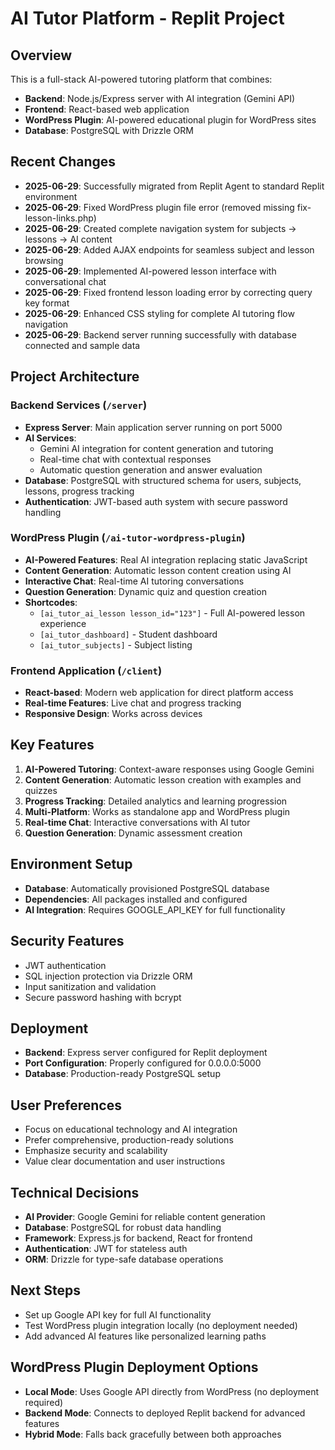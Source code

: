 # AI Tutor Platform - Replit Project

## Overview
This is a full-stack AI-powered tutoring platform that combines:
- **Backend**: Node.js/Express server with AI integration (Gemini API)
- **Frontend**: React-based web application 
- **WordPress Plugin**: AI-powered educational plugin for WordPress sites
- **Database**: PostgreSQL with Drizzle ORM

## Recent Changes
- **2025-06-29**: Successfully migrated from Replit Agent to standard Replit environment
- **2025-06-29**: Fixed WordPress plugin file error (removed missing fix-lesson-links.php)
- **2025-06-29**: Created complete navigation system for subjects → lessons → AI content
- **2025-06-29**: Added AJAX endpoints for seamless subject and lesson browsing
- **2025-06-29**: Implemented AI-powered lesson interface with conversational chat
- **2025-06-29**: Fixed frontend lesson loading error by correcting query key format
- **2025-06-29**: Enhanced CSS styling for complete AI tutoring flow navigation
- **2025-06-29**: Backend server running successfully with database connected and sample data

## Project Architecture

### Backend Services (`/server`)
- **Express Server**: Main application server running on port 5000
- **AI Services**: 
  - Gemini AI integration for content generation and tutoring
  - Real-time chat with contextual responses
  - Automatic question generation and answer evaluation
- **Database**: PostgreSQL with structured schema for users, subjects, lessons, progress tracking
- **Authentication**: JWT-based auth system with secure password handling

### WordPress Plugin (`/ai-tutor-wordpress-plugin`)
- **AI-Powered Features**: Real AI integration replacing static JavaScript
- **Content Generation**: Automatic lesson content creation using AI
- **Interactive Chat**: Real-time AI tutoring conversations
- **Question Generation**: Dynamic quiz and question creation
- **Shortcodes**: 
  - `[ai_tutor_ai_lesson lesson_id="123"]` - Full AI-powered lesson experience
  - `[ai_tutor_dashboard]` - Student dashboard
  - `[ai_tutor_subjects]` - Subject listing

### Frontend Application (`/client`)
- **React-based**: Modern web application for direct platform access
- **Real-time Features**: Live chat and progress tracking
- **Responsive Design**: Works across devices

## Key Features
1. **AI-Powered Tutoring**: Context-aware responses using Google Gemini
2. **Content Generation**: Automatic lesson creation with examples and quizzes
3. **Progress Tracking**: Detailed analytics and learning progression
4. **Multi-Platform**: Works as standalone app and WordPress plugin
5. **Real-time Chat**: Interactive conversations with AI tutor
6. **Question Generation**: Dynamic assessment creation

## Environment Setup
- **Database**: Automatically provisioned PostgreSQL database
- **Dependencies**: All packages installed and configured
- **AI Integration**: Requires GOOGLE_API_KEY for full functionality

## Security Features
- JWT authentication
- SQL injection protection via Drizzle ORM
- Input sanitization and validation
- Secure password hashing with bcrypt

## Deployment
- **Backend**: Express server configured for Replit deployment
- **Port Configuration**: Properly configured for 0.0.0.0:5000
- **Database**: Production-ready PostgreSQL setup

## User Preferences
- Focus on educational technology and AI integration
- Prefer comprehensive, production-ready solutions
- Emphasize security and scalability
- Value clear documentation and user instructions

## Technical Decisions
- **AI Provider**: Google Gemini for reliable content generation
- **Database**: PostgreSQL for robust data handling
- **Framework**: Express.js for backend, React for frontend
- **Authentication**: JWT for stateless auth
- **ORM**: Drizzle for type-safe database operations

## Next Steps
- Set up Google API key for full AI functionality
- Test WordPress plugin integration locally (no deployment needed)
- Add advanced AI features like personalized learning paths

## WordPress Plugin Deployment Options
- **Local Mode**: Uses Google API directly from WordPress (no deployment required)
- **Backend Mode**: Connects to deployed Replit backend for advanced features
- **Hybrid Mode**: Falls back gracefully between both approaches